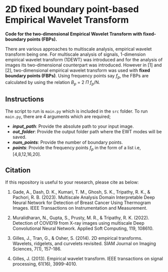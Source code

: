 # 2D fixed boundary point-based Empirical Wavelet Transform

**Code for the two-dimensional Empirical Wavelet Transform with fixed-boundary points (FBPs).**

There are various approaches to multiscale analysis, empirical wavelet transform being one. For multiscale analysis of signals, 1-dimension empirical wavelet transform (1DEWT) was introduced and for the analysis of images its two-dimensional counterpart was introduced. However in [1] and [2], two-dimensional empirical wavelet transform was used with **fixed boundary points (FBPs)**. Using frequency points say $f_p$, the FBPs are calculated by using the relation $B_p$ = 2 $\Pi$ $f_p$/N. 

## Instructions

The script to run is `main.py` which is included in the `src` folder. To run `main.py`, there are 4 arguments which are required;

- ***input_path***: Provide the absolute path to your input image.
- ***out_folder***: Provide the output folder path where the EWT modes will be saved.
- ***num_points***: Provide the number of boundary points.
- ***points***: Provide the frequency points $f_p$ in the form of a list i.e, [4,8,12,16,20]. 

## Citation
If this repository is useful to your research, please cite as below:

1. Gade, A., Dash, D. K., Kumari, T. M., Ghosh, S. K., Tripathy, R. K., & Pachori, R. B. (2023). Multiscale Analysis Domain Interpretable Deep Neural Network for Detection of Breast Cancer Using Thermogram Images. IEEE Transactions on Instrumentation and Measurement.

2. Muralidharan, N., Gupta, S., Prusty, M. R., & Tripathy, R. K. (2022). Detection of COVID19 from X-ray images using multiscale Deep Convolutional Neural Network. Applied Soft Computing, 119, 108610.

3. Gilles, J., Tran, G., & Osher, S. (2014). 2D empirical transforms. Wavelets, ridgelets, and curvelets revisited. SIAM Journal on Imaging Sciences, 7(1), 157-186.

4. Gilles, J. (2013). Empirical wavelet transform. IEEE transactions on signal processing, 61(16), 3999-4010.

